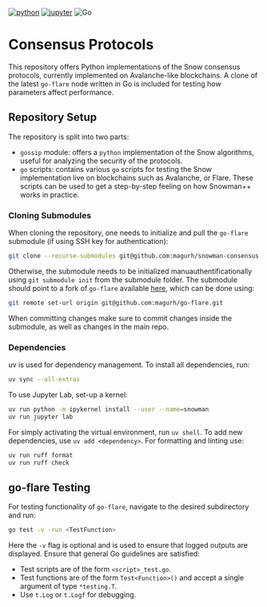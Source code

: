 [![python](https://img.shields.io/badge/Python-3.11-3776AB.svg?style=flat&logo=python&logoColor=white)](https://www.python.org)
[![jupyter](https://img.shields.io/badge/Jupyter-Lab-F37626.svg?style=flat&logo=Jupyter)](https://jupyterlab.readthedocs.io/en/stable)
![Go](https://img.shields.io/badge/Golang-1.21.8-%2300ADD8.svg?style=flate&logo=go&logoColor=white)

# Consensus Protocols

This repository offers Python implementations of the Snow consensus protocols, currently implemented on Avalanche-like blockchains.
A clone of the latest `go-flare` node written in Go is included for testing how parameters affect performance.

## Repository Setup

The repository is split into two parts:

* `gossip` module: offers a `python` implementation of the Snow algorithms, useful for analyzing the security of the protocols.
* `go` scripts: contains various `go` scripts for testing the Snow implementation live on blockchains such as Avalanche, or Flare.
    These scripts can be used to get a step-by-step feeling on how Snowman++ works in practice.

### Cloning Submodules

When cloning the repository, one needs to initialize and pull the `go-flare` submodule (if using SSH key for authentication):

```bash
git clone --recurse-submodules git@github.com:magurh/snowman-consensus.git
```

Otherwise, the submodule needs to be initialized manuauthentificationally using `git submodule init` from the submodule folder.
The submodule should point to a fork of `go-flare` available [here](https://github.com/magurh/go-flare), which can be done using:

```bash
git remote set-url origin git@github.com:magurh/go-flare.git
```

When committing changes make sure to commit changes inside the submodule, as well as changes in the main repo.

### Dependencies

uv is used for dependency management. To install all dependencies, run:

```bash
uv sync --all-extras
```

To use Jupyter Lab, set-up a kernel:

```bash
uv run python -m ipykernel install --user --name=snowman
uv run jupyter lab
```

For simply activating the virtual environment, run `uv shell`. To add new dependencies, use `uv add <dependency>`.
For formatting and linting use:

```bash
uv run ruff format
uv run ruff check
```

## go-flare Testing

For testing functionality of `go-flare`, navigate to the desired subdirectory and run:

```bash
go test -v -run <TestFunction>
```

Here the `-v` flag is optional and is used to ensure that logged outputs are displayed.
Ensure that general Go guidelines are satisfied:

* Test scripts are of the form `<script>_test.go`.
* Test functions are of the form `Test<Function>()` and accept a single argument of type `*testing.T`.
* Use `t.Log` or `t.Logf` for debugging.
